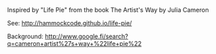 Inspired by "Life Pie" from the book The Artist's Way by Julia Cameron

See: http://hammockcode.github.io/life-pie/

Background:
http://www.google.fi/search?q=cameron+artist%27s+way+%22life+pie%22
